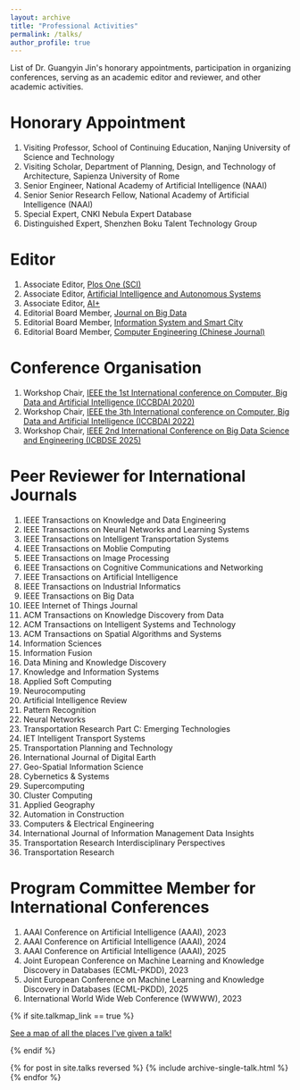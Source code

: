 ```yaml
---
layout: archive
title: "Professional Activities"
permalink: /talks/
author_profile: true
---
```


List of Dr. Guangyin Jin's honorary appointments, participation in organizing conferences, serving as an academic editor and reviewer, and other academic activities.

Honorary Appointment
======
1. Visiting Professor, School of Continuing Education, Nanjing University of Science and Technology
2. Visiting Scholar, Department of Planning, Design, and Technology of Architecture, Sapienza University of Rome
3. Senior Engineer, National Academy of Artificial Intelligence (NAAI)
4. Senior Senior Research Fellow, National Academy of Artificial Intelligence (NAAI)
5. Special Expert, CNKI Nebula Expert Database
6. Distinguished Expert, Shenzhen Boku Talent Technology Group

Editor
======
1. Associate Editor, [Plos One (SCI)](https://journals.plos.org/plosone/static/editorial-board?)   
2. Associate Editor, [Artificial Intelligence and Autonomous Systems](https://www.elspub.com/journals/artificial-intelligence-and-autonomous-systems/editorial/)
3. Associate Editor, [AI+](https://www.elspublishing.com/journals/aiplus/editorial/)
4. Editorial Board Member, [Journal on Big Data](https://www.techscience.com/jbd/editors)
5. Editorial Board Member, [Information System and Smart City](https://ojs.acad-pub.com/index.php/ISSC/about/editorialTeam)   
6. Editorial Board Member, [Computer Engineering (Chinese Journal)](https://www.ecice06.com/CN/news/news6495.shtml)    

Conference Organisation
======
1. Workshop Chair, [IEEE the 1st International conference on Computer, Big Data and Artificial Intelligence (ICCBDAI 2020)](http://www.iccbdai.org/download/file/ICBDAI2020%20program2020-1018-1.pdf)
2. Workshop Chair, [IEEE the 3th International conference on Computer, Big Data and Artificial Intelligence (ICCBDAI 2022)](http://www.iccbdai.org/workshop2020/index.html)
3. Workshop Chair, [IEEE 2nd International Conference on Big Data Science and Engineering (ICBDSE 2025)](http://www.icbdse.org/)

Peer Reviewer for International Journals
======
1. IEEE Transactions on Knowledge and Data Engineering
2. IEEE Transactions on Neural Networks and Learning Systems
3. IEEE Transactions on Intelligent Transportation Systems
4. IEEE Transactions on Moblie Computing
5. IEEE Transactions on Image Processing
6. IEEE Transactions on Cognitive Communications and Networking
7. IEEE Transactions on Artificial Intelligence
8. IEEE Transactions on Industrial Informatics
9. IEEE Transactions on Big Data
10. IEEE Internet of Things Journal
11. ACM Transactions on Knowledge Discovery from Data
12. ACM Transactions on Intelligent Systems and Technology
13. ACM Transactions on Spatial Algorithms and Systems
14. Information Sciences
15. Information Fusion
16. Data Mining and Knowledge Discovery
17. Knowledge and Information Systems
18. Applied Soft Computing
19. Neurocomputing
20. Artificial Intelligence Review
21. Pattern Recognition
22. Neural Networks
23. Transportation Research Part C: Emerging Technologies
24. IET Intelligent Transport Systems
25. Transportation Planning and Technology
26. International Journal of Digital Earth
27. Geo-Spatial Information Science
28. Cybernetics & Systems
29. Supercomputing
30. Cluster Computing
31. Applied Geography
32. Automation in Construction
33. Computers & Electrical Engineering
34. International Journal of Information Management Data Insights
35. Transportation Research Interdisciplinary Perspectives
36. Transportation Research

Program Committee Member for International Conferences
======
1. AAAI Conference on Artificial Intelligence (AAAI), 2023
2. AAAI Conference on Artificial Intelligence (AAAI), 2024
3. AAAI Conference on Artificial Intelligence (AAAI), 2025
4. Joint European Conference on Machine Learning and Knowledge Discovery in Databases (ECML-PKDD), 2023
5. Joint European Conference on Machine Learning and Knowledge Discovery in Databases (ECML-PKDD), 2025
6. International World Wide Web Conference (WWWW), 2023

{% if site.talkmap_link == true %}

<p style="text-decoration:underline;"><a href="/talkmap.html">See a map of all the places I've given a talk!</a></p>

{% endif %}

{% for post in site.talks reversed %}
  {% include archive-single-talk.html %}
{% endfor %}
